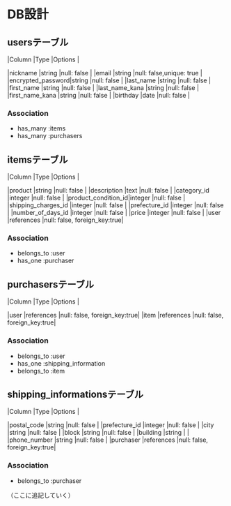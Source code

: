 # DB設計


## usersテーブル

|Column     |Type     |Options     |

|nickname          |string     |null: false     |
|email             |string     |null: false,unique: true    |
|encrypted_password|string     |null: false     |
|last_name         |string     |null: false     |
|first_name        |string     |null: false     |
|last_name_kana    |string     |null: false     |
|first_name_kana   |string     |null: false     |
|birthday          |date       |null: false     |


### Association

* has_many :items
* has_many :purchasers



## itemsテーブル

|Column      |Type     |Options     |

|product          |string       |null: false     |
|description      |text         |null: false     |
|category_id      |integer      |null: false     |
|product_condition_id|integer     |null: false     |
|shipping_charges_id |integer     |null: false     |
|prefecture_id       |integer     |null: false     |
|number_of_days_id   |integer       |null: false     |
|price               |integer      |null: false    |
|user              |references  |null: false, foreign_key:true|

### Association
* belongs_to :user
* has_one :purchaser

## purchasersテーブル

|Column     |Type     |Options     |

|user        |references  |null: false, foreign_key:true|
|item        |references  |null: false, foreign_key:true|

### Association
* belongs_to :user
* has_one :shipping_information
* belongs_to :item

## shipping_informationsテーブル

|Column     |Type     |Options     |

|postal_code      |string     |null: false     |
|prefecture_id    |integer     |null: false     |
|city            |string        |null: false     |
|block            |string        |null: false     |
|building         |string       |                |
|phone_number     |string     |null: false     |
|purchaser     |references  |null: false, foreign_key:true|

### Association
* belongs_to :purchaser

（ここに追記していく）
